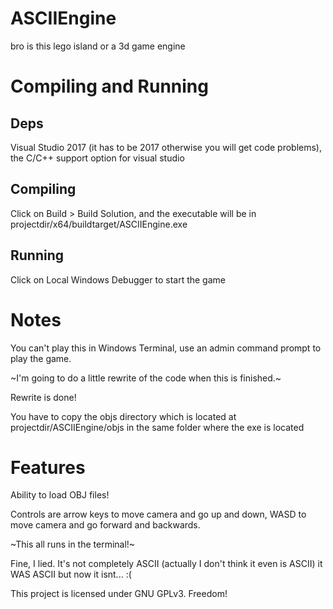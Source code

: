 # ASCIIEngine
bro is this lego island or a 3d game engine
# Compiling and Running
## Deps
Visual Studio 2017 (it has to be 2017 otherwise you will get code problems), the C/C++ support option for visual studio
## Compiling
Click on Build > Build Solution, and the executable will be in projectdir/x64/buildtarget/ASCIIEngine.exe
## Running
Click on Local Windows Debugger to start the game
# Notes
You can't play this in Windows Terminal, use an admin command prompt to play the game.

~I'm going to do a little rewrite of the code when this is finished.~

Rewrite is done!

You have to copy the objs directory which is located at projectdir/ASCIIEngine/objs in the same folder where the exe is located
# Features
Ability to load OBJ files!

Controls are arrow keys to move camera and go up and down, WASD to move camera and go forward and backwards.

~This all runs in the terminal!~

Fine, I lied. It's not completely ASCII (actually I don't think it even is ASCII) it WAS ASCII but now it isnt... :(

This project is licensed under GNU GPLv3. Freedom!
